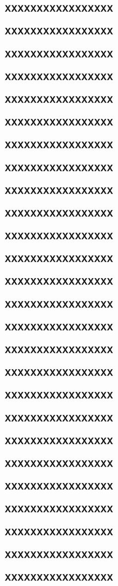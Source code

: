 # XXXXXXXXXXXXXXXXX
# XXXXXXXXXXXXXXXXX
# XXXXXXXXXXXXXXXXX
# XXXXXXXXXXXXXXXXX
# XXXXXXXXXXXXXXXXX
# XXXXXXXXXXXXXXXXX
# XXXXXXXXXXXXXXXXX
# XXXXXXXXXXXXXXXXX
# XXXXXXXXXXXXXXXXX
# XXXXXXXXXXXXXXXXX
# XXXXXXXXXXXXXXXXX
# XXXXXXXXXXXXXXXXX
# XXXXXXXXXXXXXXXXX
# XXXXXXXXXXXXXXXXX
# XXXXXXXXXXXXXXXXX
# XXXXXXXXXXXXXXXXX
# XXXXXXXXXXXXXXXXX
# XXXXXXXXXXXXXXXXX
# XXXXXXXXXXXXXXXXX
# XXXXXXXXXXXXXXXXX
# XXXXXXXXXXXXXXXXX
# XXXXXXXXXXXXXXXXX
# XXXXXXXXXXXXXXXXX
# XXXXXXXXXXXXXXXXX
# XXXXXXXXXXXXXXXXX
# XXXXXXXXXXXXXXXXX